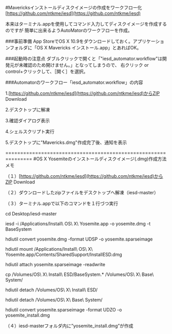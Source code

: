 #Mavericksインストールディスクイメージの作成をワークフロー化
[https://github.com/ntkme/iesd](https://github.com/ntkme/iesd)

本来はターミナル.appを使用してコマンド入力してディスクイメージを作成するのですが
簡単に出来るようAutoMatorのワークフローを作成。


###事前準備
App StoreでOS X 10.9をダウンロードしておく。アプリケーションフォルダに「OS X Mavericks インストール.app」とあればOK。


###起動時の注意点
ダブルクリックで開くと「"iesd_automator.workflow"は開発元が未確認のため開けません。」となってしまうので、
右クリック or control+クリックして、［開く］を選択。


###Automatorのワークフロー「iesd_automator.workflow」の内容

1.[https://github.com/ntkme/iesd](https://github.com/ntkme/iesd)からZIP Download

2.デスクトップに解凍

3.確認ダイアログ表示

4.シェルスクリプト実行

5.デスクトップに"Mavericks.dmg"作成完了後、通知を表示


===============================================================
#OS X Yosemiteのインストールディスクイメージ(.dmg)作成方法メモ

（１）[https://github.com/ntkme/iesd](https://github.com/ntkme/iesd)からZIP Download

（２）ダウンロードしたzipファイルをデスクトップへ解凍（iesd-master）

（３）ターミナル.appで以下のコマンドを１行づつ実行



cd Desktop/iesd-master

iesd -i /Applications/Install\ OS\ X\ Yosemite.app -o yosemite.dmg -t BaseSystem

hdiutil convert yosemite.dmg -format UDSP -o yosemite.sparseimage

hdiutil mount /Applications/Install\ OS\ X\ Yosemite.app/Contents/SharedSupport/InstallESD.dmg

hdiutil attach yosemite.sparseimage -readwrite

cp /Volumes/OS\ X\ Install\ ESD/BaseSystem.* /Volumes/OS\ X\ Base\ System/

hdiutil detach /Volumes/OS\ X\ Install\ ESD/

hdiutil detach /Volumes/OS\ X\ Base\ System/

hdiutil convert yosemite.sparseimage -format UDZO -o yosemite_install.dmg



（４）iesd-masterフォルダ内に”yosemite_install.dmg”が作成
